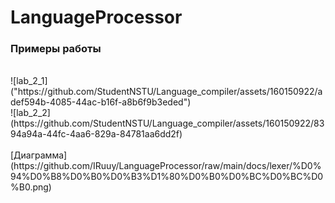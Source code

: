 ﻿# LanguageProcessor

### Примеры работы
<br>
![lab_2_1]("https://github.com/StudentNSTU/Language_compiler/assets/160150922/adef594b-4085-44ac-b16f-a8b6f9b3eded")
<br/>
![lab_2_2](https://github.com/StudentNSTU/Language_compiler/assets/160150922/8394a94a-44fc-4aa6-829a-84781aa6dd2f)
<br/><br/>
[Диаграмма](https://github.com/IRuuy/LanguageProcessor/raw/main/docs/lexer/%D0%94%D0%B8%D0%B0%D0%B3%D1%80%D0%B0%D0%BC%D0%BC%D0%B0.png)
